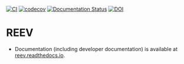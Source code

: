 [![CI](https://github.com/bihealth/reev/actions/workflows/main.yml/badge.svg)](https://github.com/bihealth/reev/actions/workflows/main.yml)
[![codecov](https://codecov.io/gh/bihealth/reev/branch/main/graph/badge.svg?token=Y4wbU8RTD8)](https://codecov.io/gh/bihealth/reev)
[![Documentation Status](https://readthedocs.org/projects/reev/badge/?version=latest)](https://reev.readthedocs.io/en/latest/?badge=latest)
[![DOI](https://zenodo.org/badge/DOI/10.5281/zenodo.10436129.svg)](https://doi.org/10.5281/zenodo.10436129)

# REEV

- Documentation (including developer documentation) is available at [reev.readthedocs.io](https://reev.readthedocs.io/en/latest/).
